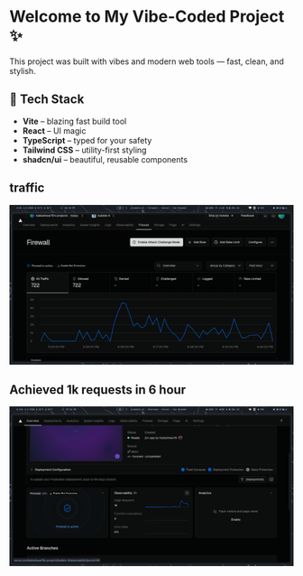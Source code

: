 # Welcome to My Vibe-Coded Project ✨

This project was built with vibes and modern web tools — fast, clean, and stylish.

## 🚀 Tech Stack



- **Vite** – blazing fast build tool  
- **React** – UI magic  
- **TypeScript** – typed for your safety  
- **Tailwind CSS** – utility-first styling  
- **shadcn/ui** – beautiful, reusable components


## traffic

![Screenshot at 18:48:53](public/250602_18h48m53s_screenshot.png)
## Achieved 1k requests in 6 hour

![Screenshot at 18:50:08](public/1kuser.png)
